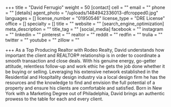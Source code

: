 +++
title = "David Ferrugio"
weight = 50
[contact]
cell = ""
email = ""
phone = ""
[details]
agent_photo = "/uploads/1484942336013-dfcropped0.jpg"
languages = []
license_number = "01950546"
license_type = "DRE License"
office = []
specialty = []
title = ""
website = ""
[search_engine_optimization]
meta_description = ""
title_tag = ""
[social_media]
facebook = ""
instagram = ""
linkedin = ""
pinterest = ""
realtor = ""
reddit = ""
redfin = ""
trulia = ""
twitter = ""
youtube = ""
zillow = ""

+++
As a Top Producing Realtor with Rodeo Realty, David understands how important the client and REALTOR® relationship is in order to coordinate a smooth transaction and close deals. With his genuine energy, go-getter attitude, relentless follow-up and work ethic he gets the job done whether it be buying or selling. Leveraging his extensive network established in the Residential and Hospitality design industry via a local design firm he has the resources and the knowledge to find and envision the full potential of a property and ensure his clients are comfortable and satisfied. Born in New York with a Marketing Degree out of Philadelphia, David brings an authentic prowess to the table for each and every client.